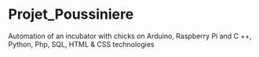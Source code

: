 # Projet_Poussiniere
Automation of an incubator with chicks on Arduino, Raspberry Pi and C ++, Python, Php, SQL, HTML &amp; CSS technologies
